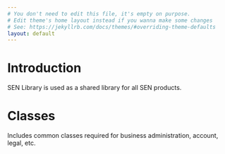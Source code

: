 ```yaml
---
# You don't need to edit this file, it's empty on purpose.
# Edit theme's home layout instead if you wanna make some changes
# See: https://jekyllrb.com/docs/themes/#overriding-theme-defaults
layout: default
---
```

# Introduction

SEN Library is used as a shared library for all SEN products.

# Classes

Includes common classes required for business administration, account, legal, etc.

